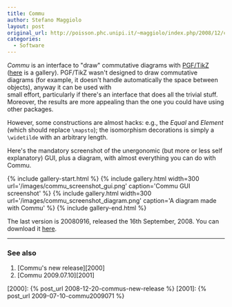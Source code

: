 ```yaml
---
title: Commu
author: Stefano Maggiolo
layout: post
original_url: http://poisson.phc.unipi.it/~maggiolo/index.php/2008/12/commu/
categories:
  - Software
---
```

*Commu* is an interface to "draw" commutative diagrams with [PGF/TikZ][1] ([here][2] is a gallery). PGF/TikZ wasn't designed to draw commutative diagrams (for example, it doesn't handle automatically the space between objects), anyway it can be used with  
small effort, particularly if there's an interface that does all the trivial stuff. Moreover, the results are more appealing than the one you could have using other packages.  

 [1]: http://sourceforge.net/projects/pgf
 [2]: http://www.fauskes.net/pgftikzexamples/

<!--more-->

However, some constructions are almost hacks: e.g., the *Equal* and *Element* (which should replace `\mapsto`); the isomorphism decorations is simply a `\widetilde` with an arbitrary length.

Here's the mandatory screenshot of the unergonomic (but more or less self explanatory) GUI, plus a diagram, with almost everything you can do with Commu.

{% include gallery-start.html %}
{% include gallery.html width=300 url='/images/commu_screenshot_gui.png' caption='Commu GUI screenshot' %}
{% include gallery.html width=300 url='/images/commu_screenshot_diagram.png' caption='A diagram made with Commu' %}
{% include gallery-end.html %}

The last version is 20080916, released the 16th September, 2008. You can download it [here][3].

 [3]: http://poisson.phc.unipi.it/~maggiolo/wp-content/uploads/2008/12/commu-20080916.tar1.gz

<!-- DO NOT EDIT BELOW THIS LINE -->
* * *

### See also

1. [Commu's new release][2000]
1. [Commu 2009.07.10][2001]

 [2000]: {% post_url 2008-12-20-commus-new-release %}
 [2001]: {% post_url 2009-07-10-commu2009071 %}
